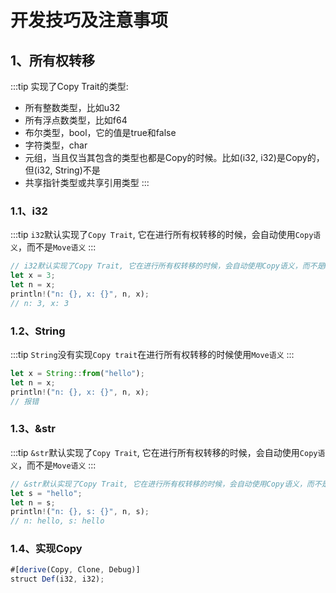 # 开发技巧及注意事项
## 1、所有权转移
:::tip
实现了Copy Trait的类型:
- 所有整数类型，比如u32
- 所有浮点数类型，比如f64
- 布尔类型，bool，它的值是true和false
- 字符类型，char
- 元组，当且仅当其包含的类型也都是Copy的时候。比如(i32, i32)是Copy的，但(i32, String)不是
- 共享指针类型或共享引用类型
:::
### 1.1、i32
:::tip
`i32`默认实现了`Copy Trait`, 它在进行所有权转移的时候，会自动使用`Copy语义`，而不是`Move语义`
:::
```js
// i32默认实现了Copy Trait, 它在进行所有权转移的时候，会自动使用Copy语义，而不是Move语义
let x = 3;
let n = x;
println!("n: {}, x: {}", n, x);
// n: 3, x: 3
```
### 1.2、String
:::tip
`String`没有实现`Copy trait`在进行所有权转移的时候使用`Move语义`
:::
```js
let x = String::from("hello");
let n = x;
println!("n: {}, x: {}", n, x);
// 报错
```

### 1.3、&str
:::tip
`&str`默认实现了`Copy Trait`, 它在进行所有权转移的时候，会自动使用`Copy语义`，而不是`Move语义`
:::
```js
// &str默认实现了Copy Trait, 它在进行所有权转移的时候，会自动使用Copy语义，而不是Move语义
let s = "hello";
let n = s;
println!("n: {}, s: {}", n, s);
// n: hello, s: hello
```
### 1.4、实现Copy
```js
#[derive(Copy, Clone, Debug)]
struct Def(i32, i32);
```